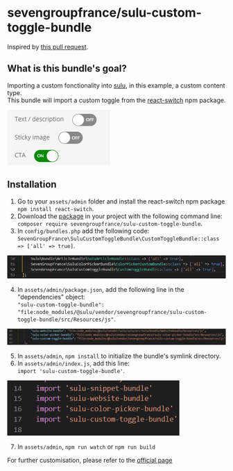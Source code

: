 # sevengroupfrance/sulu-custom-toggle-bundle

Inspired by [this pull request](https://github.com/sulu/sulu-demo/pull/66).

## What is this bundle's goal?
Importing a custom fonctionality into [sulu](https://github.com/sulu/sulu), in this example, a custom content type.\
This bundle will import a custom toggle from the [react-switch](https://www.npmjs.com/package/react-switch) npm package.

![How the custom toggle looks in sulu's admin](assets/images/ct-1.png)

## Installation
1. Go to your `assets/admin` folder and install the react-switch npm package `npm install react-switch`.
2. Download the [package](https://packagist.org/packages/sevengroupfrance/sulu-custom-toggle-bundle) in your project with the following command line:\
`composer require sevengroupfrance/sulu-custom-toggle-bundle`.
3. In `config/bundles.php` add the following code:\
`SevenGroupFrance\SuluCustomToggleBundle\CustomToggleBundle::class => ['all' => true]`.

![bundles.php file with additional line](assets/images/ct-2.png)

4. In `assets/admin/package.json`, add the following line in the "dependencies" object:\
`"sulu-custom-toggle-bundle": "file:node_modules/@sulu/vendor/sevengroupfrance/sulu-custom-toggle-bundle/src/Resources/js"`.

![package.json file with additional line](assets/images/ct-3.png)

5. In `assets/admin`, `npm install` to initialize the bundle's symlink directory.
6. In `assets/admin/index.js`, add this line:\
`import 'sulu-custom-toggle-bundle'`.

![index.js file with additional line](assets/images/ct-4.png)

7. In `assets/admin`, `npm run watch` or `npm run build`

For further customisation, please refer to the [official page](https://www.npmjs.com/package/react-switch)
